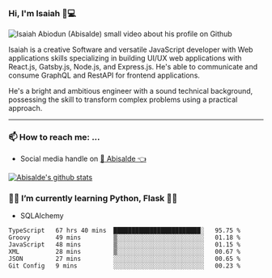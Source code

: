 ### Hi, I'm Isaiah 🌻💻

<img src="https://res.cloudinary.com/abisalde/image/upload/c_scale,h_311,w_816/v1616039512/Abisalde_github.gif" alt="Isaiah Abiodun (Abisalde) small video about his profile on Github">

Isaiah is a creative Software and versatile JavaScript developer with Web applications skills specializing in building UI/UX web applications with React.js, Gatsby.js, Node.js, and Express.js. He's able to communicate and consume GraphQL and RestAPI for frontend applications.

He's a bright and ambitious engineer with a sound technical background, possessing the skill to transform complex problems using a practical approach.
<hr>

### 📫 How to reach me: ...
- Social media handle on <a href="https://twitter.com/abisalde">🔔  Abisalde   👈</a>


[![Abisalde's github stats](https://github-readme-stats.vercel.app/api?username=abisalde)](https://github.com/abisalde/github-readme-stats)

### 👨‍💻️ I’m currently learning Python, Flask 👨‍💻️
- SQLAlchemy



<!--
**abisalde/Abisalde** is a ✨ _special_ ✨ repository because its `README.md` (this file) appears on your GitHub profile.

Here are some ideas to get you started:

- 🔭 I’m currently working on data engineering
- 🌱 I’m currently learning python
- 👯 I’m looking to collaborate with open source community
- 🤔 I’m looking for help with ...
- 💬 Ask me about ...
- 📫 How to reach me: ...
- 😄 Pronouns: ...
- ⚡ Fun fact: ...
-->

<!--START_SECTION:waka-->

```text
TypeScript   67 hrs 40 mins  ████████████████████████░   95.75 %
Groovy       49 mins         ▒░░░░░░░░░░░░░░░░░░░░░░░░   01.18 %
JavaScript   48 mins         ▒░░░░░░░░░░░░░░░░░░░░░░░░   01.15 %
XML          28 mins         ▒░░░░░░░░░░░░░░░░░░░░░░░░   00.67 %
JSON         27 mins         ░░░░░░░░░░░░░░░░░░░░░░░░░   00.65 %
Git Config   9 mins          ░░░░░░░░░░░░░░░░░░░░░░░░░   00.23 %
```

<!--END_SECTION:waka-->

